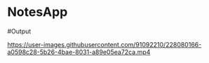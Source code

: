 # NotesApp
#Output

https://user-images.githubusercontent.com/91092210/228080166-a0598c28-5b26-4bae-8031-a89e05ea72ca.mp4


